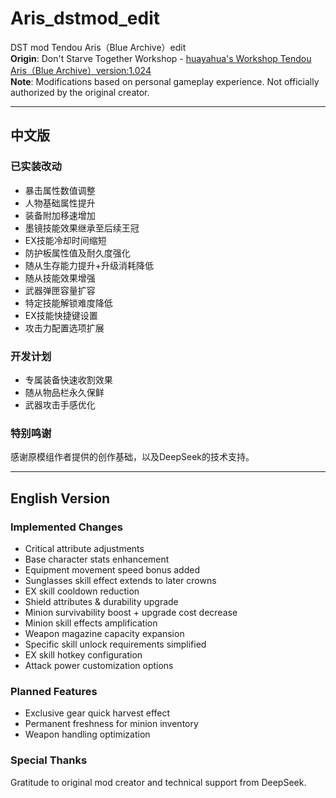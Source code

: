 # Aris_dstmod_edit
DST mod Tendou Aris（Blue Archive）edit  
**Origin**: Don't Starve Together Workshop - [huayahua's Workshop Tendou Aris（Blue Archive）version:1.024](https://steamcommunity.com/sharedfiles/filedetails/?id=3347494689)  
**Note**: Modifications based on personal gameplay experience. Not officially authorized by the original creator.

---

## 中文版
### 已实装改动
- 暴击属性数值调整
- 人物基础属性提升
- 装备附加移速增加
- 墨镜技能效果继承至后续王冠
- EX技能冷却时间缩短
- 防护板属性值及耐久度强化
- 随从生存能力提升+升级消耗降低
- 随从技能效果增强
- 武器弹匣容量扩容
- 特定技能解锁难度降低
- EX技能快捷键设置
- 攻击力配置选项扩展

### 开发计划
- 专属装备快速收割效果
- 随从物品栏永久保鲜
- 武器攻击手感优化

### 特别鸣谢
感谢原模组作者提供的创作基础，以及DeepSeek的技术支持。

---

## English Version
### Implemented Changes
- Critical attribute adjustments
- Base character stats enhancement
- Equipment movement speed bonus added
- Sunglasses skill effect extends to later crowns
- EX skill cooldown reduction
- Shield attributes & durability upgrade
- Minion survivability boost + upgrade cost decrease
- Minion skill effects amplification
- Weapon magazine capacity expansion
- Specific skill unlock requirements simplified
- EX skill hotkey configuration
- Attack power customization options

### Planned Features
- Exclusive gear quick harvest effect
- Permanent freshness for minion inventory
- Weapon handling optimization

### Special Thanks
Gratitude to original mod creator and technical support from DeepSeek.
